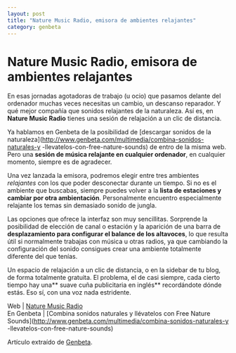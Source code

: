 ```yaml
---
layout: post
title: "Nature Music Radio, emisora de ambientes relajantes"
category: genbeta
---
```


# Nature Music Radio, emisora de ambientes relajantes

En esas jornadas agotadoras de trabajo (u ocio) que pasamos delante del
ordenador muchas veces necesitas un cambio, un descanso reparador. Y qué mejor
compañía que sonidos relajantes de la naturaleza. Así es, en **Nature Music
Radio** tienes una sesión de relajación a un clic de distancia.

Ya hablamos en Genbeta de la posibilidad de [descargar sonidos de la
naturaleza](http://www.genbeta.com/multimedia/combina-sonidos-naturales-y
-llevatelos-con-free-nature-sounds) de entro de la misma web. Pero una
**sesión de música relajante en cualquier ordenador**, en cualquier momento,
siempre es de agradecer.  
  
Una vez lanzada la emisora, podremos elegir entre tres ambientes _relajantes_
con los que poder desconectar durante un tiempo. Si no es el ambiente que
buscabas, siempre puedes volver a la **lista de estaciones y cambiar por otra
ambientación**. Personalmente encuentro especialmente relajante los temas sin
demasiado sonido de jungla.

Las opciones que ofrece la interfaz son muy sencillitas. Sorprende la
posibilidad de elección de canal o estación y la aparición de una barra de
**desplazamiento para configurar el balance de los altavoces**, lo que resulta
útil si normalmente trabajas con música u otras radios, ya que cambiando la
configuración del sonido consigues crear una ambiente totalmente diferente del
que tenías.

Un espacio de relajación a un clic de distancia, o en la sidebar de tu blog,
de forma totalmente gratuita. El problema, el de casi siempre, cada cierto
tiempo hay una** suave cuña publicitaria en inglés** recordándote dónde estás.
Eso sí, con una voz nada estridente.

Web | [Nature Music Radio](http://www.naturemusicdownload.com/radio.html)  
En Genbeta | [Combina sonidos naturales y llévatelos con Free Nature
Sounds](http://www.genbeta.com/multimedia/combina-sonidos-naturales-y
-llevatelos-con-free-nature-sounds)

Artículo extraído de [Genbeta](http://www.genbeta.com).